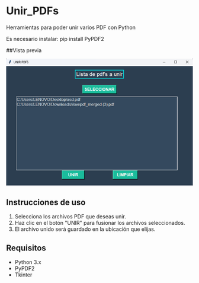 # Unir_PDFs
Herramientas para poder unir varios PDF con Python

Es necesario instalar:
pip install PyPDF2

##Vista previa

![Vista previa del diseño](https://github.com/EduArsene/Unir_PDFs/blob/main/proyecto-unirpdf.png)

## Instrucciones de uso

1. Selecciona los archivos PDF que deseas unir.
2. Haz clic en el botón "UNIR" para fusionar los archivos seleccionados.
3. El archivo unido será guardado en la ubicación que elijas.

## Requisitos

- Python 3.x
- PyPDF2
- Tkinter
